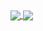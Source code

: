 <a href="https://github.com/jazzysoggy/github-readme-stats">
  <img align="center" src="https://jazzysoggy-readme-stats-fq4f.vercel.app/api/?username=jazzysoggy&show_icons=true&theme=transparent" />
</a>

<a href="https://github.com/jazzysoggy/github-readme-stats">
  <img align="center" src="https://jazzysoggy-readme-stats-fq4f.vercel.app/api/top-langs/?username=jazzysoggy&layout=compact" />
</a>
